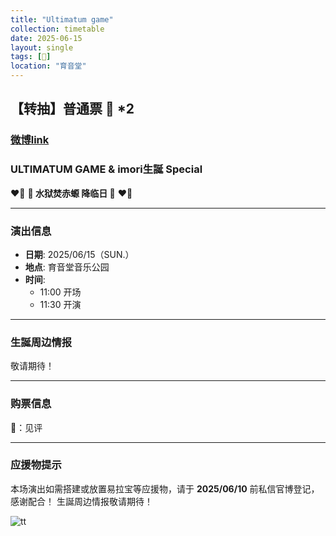 ```yaml
---
title: "Ultimatum game"
collection: timetable
date: 2025-06-15
layout: single
tags: [🎂]
location: "育音堂"
---
```


## 【转抽】普通票 🎫 *2  
### [微博link](https://weibo.com/7972569707/Pud4ojCKL#comment)
### ULTIMATUM GAME & imori生誕 Special  
❤️‍🔥 **🦇 水狱焚赤螈 降临日 🦇** ❤️‍🔥  

---

### 演出信息  
- **日期**: 2025/06/15（SUN.）  
- **地点**: 育音堂音乐公园  
- **时间**:  
    - 11:00 开场  
    - 11:30 开演  

---

### 生誕周边情报  
敬请期待！  

---

### 购票信息  
🎫：见评  

---

### 应援物提示  
本场演出如需搭建或放置易拉宝等应援物，请于 **2025/06/10** 前私信官博登记，感谢配合！     生誕周边情报敬请期待！

![tt](/timetable/2025/06/15/15.jpg)

